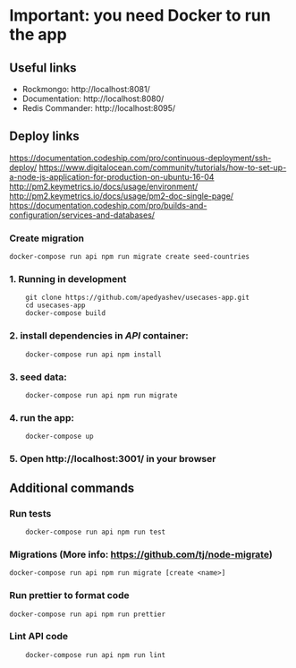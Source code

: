 # Important: you need Docker to run the app

## Useful links
* Rockmongo: http://localhost:8081/
* Documentation: http://localhost:8080/
* Redis Commander: http://localhost:8095/

## Deploy links
https://documentation.codeship.com/pro/continuous-deployment/ssh-deploy/
https://www.digitalocean.com/community/tutorials/how-to-set-up-a-node-js-application-for-production-on-ubuntu-16-04
http://pm2.keymetrics.io/docs/usage/environment/
http://pm2.keymetrics.io/docs/usage/pm2-doc-single-page/
https://documentation.codeship.com/pro/builds-and-configuration/services-and-databases/

### Create migration
```
docker-compose run api npm run migrate create seed-countries
```

### 1. Running in development
```
    git clone https://github.com/apedyashev/usecases-app.git
    cd usecases-app
    docker-compose build
```

### 2. install dependencies in *API* container:
```
	docker-compose run api npm install
```

### 3. seed data:
```
	docker-compose run api npm run migrate
```

### 4. run the app:
```
	docker-compose up
```

### 5. Open http://localhost:3001/ in your browser


## Additional commands
### Run tests
```
	docker-compose run api npm run test
```

### Migrations (More info: https://github.com/tj/node-migrate)
```
docker-compose run api npm run migrate [create <name>]
```

### Run prettier to format code
```
docker-compose run api npm run prettier
```

### Lint API code
```
	docker-compose run api npm run lint
```
